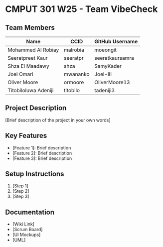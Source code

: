 # CMPUT 301 W25 - Team VibeCheck

## Team Members

| Name        | CCID   | GitHub Username |
| ----------- | ------ | --------------- |
| Mohammed Al Robiay | malrobia | moeongit     |
| Seeratpreet Kaur | seeratpr | seeratkaursamra     |
| Shza El Maadawy | shza | SamyKader     |
| Joel Omari | mwananko | Joel-III     |
| Oliver Moore | ormoore | OliverMoore13     |
| Titobiloluwa Adeniji | titobilo | tadeniji3     |

## Project Description

[Brief description of the project in your own words]

## Key Features

- [Feature 1]: Brief description
- [Feature 2]: Brief description
- [Feature 3]: Brief description

## Setup Instructions

1. [Step 1]
2. [Step 2]
3. [Step 3]

## Documentation

- [Wiki Link]
- [Scrum Board]
- [UI Mockups]
- [UML]

